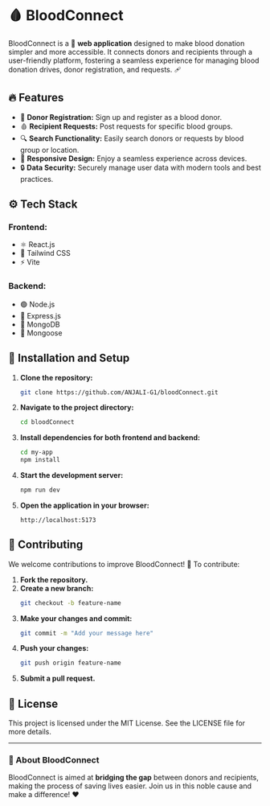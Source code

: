 # 🩸 BloodConnect

BloodConnect is a 🌟 **web application** designed to make blood donation simpler and more accessible. It connects donors and recipients through a user-friendly platform, fostering a seamless experience for managing blood donation drives, donor registration, and requests. 🩹

## 🔥 Features

- 📝 **Donor Registration:** Sign up and register as a blood donor.
- 🩸 **Recipient Requests:** Post requests for specific blood groups.
- 🔍 **Search Functionality:** Easily search donors or requests by blood group or location.
- 📱 **Responsive Design:** Enjoy a seamless experience across devices.
- 🔒 **Data Security:** Securely manage user data with modern tools and best practices.

## ⚙️ Tech Stack

### Frontend:
- ⚛️ React.js
- 🎨 Tailwind CSS
- ⚡ Vite

### Backend:
- 🟢 Node.js
- 🚀 Express.js
- 🍃 MongoDB
- 📂 Mongoose

## 🚀 Installation and Setup

1. **Clone the repository:**
   ```bash
   git clone https://github.com/ANJALI-G1/bloodConnect.git
   ```

2. **Navigate to the project directory:**
   ```bash
   cd bloodConnect
   ```

3. **Install dependencies for both frontend and backend:**
   ```bash
   cd my-app
   npm install
   ```

4. **Start the development server:**
   ```bash
   npm run dev
   ```

5. **Open the application in your browser:**
   ```
   http://localhost:5173
   ```

## 🤝 Contributing

We welcome contributions to improve BloodConnect! 🚀 To contribute:

1. **Fork the repository.**
2. **Create a new branch:**
   ```bash
   git checkout -b feature-name
   ```
3. **Make your changes and commit:**
   ```bash
   git commit -m "Add your message here"
   ```
4. **Push your changes:**
   ```bash
   git push origin feature-name
   ```
5. **Submit a pull request.**

## 📜 License

This project is licensed under the MIT License. See the LICENSE file for more details.

---

### 🌟 About BloodConnect

BloodConnect is aimed at **bridging the gap** between donors and recipients, making the process of saving lives easier. Join us in this noble cause and make a difference! ❤️

